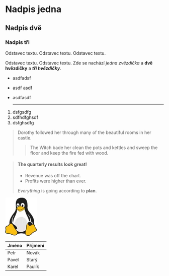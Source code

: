 # Nadpis jedna
## Nadpis dvě 
### Nadpis tři

Odstavec textu.
Odstavec textu.
Odstavec textu.

Odstavec textu.
Odstavec textu. Zde se nachází *jedna zvězdička* a **dvě hvězdičky** a ***tří hvězdičky***.

- asdfadsf
- asdf asdf
- asdfasdf

  ***

1. dsfgsdfg
2. sdfhdfghsdf
3. dsfghsdfg

> Dorothy followed her through many of the beautiful rooms in her castle.
>
>> The Witch bade her clean the pots and kettles and sweep the floor and keep the fire fed with wood.
>>

> #### The quarterly results look great!
>
> 
> - Revenue was off the chart.
> - Profits were higher than ever.
>
>  *Everything* is going according to **plan**.

![Tux, the Linux mascot](tucnak.png)

|Jméno|Příjmení|
|---|---|
|Petr|Novák|
|Pavel|Starý|
|Karel|Paulík|
